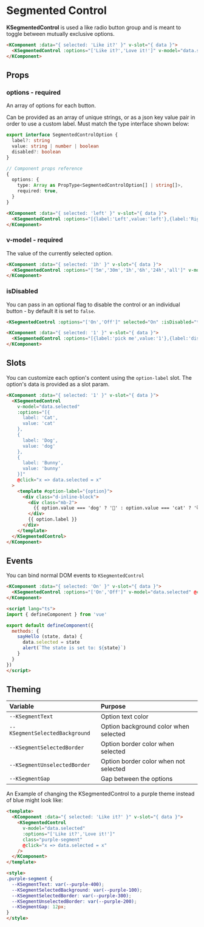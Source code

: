 # Segmented Control

**KSegmentedControl** is used a like radio button group and is meant to toggle between mutually exclusive options.

<KComponent :data="{ selected: 'Like it?' }" v-slot="{ data }">
  <KSegmentedControl :options="['Like it?','Love it!']" v-model="data.selected" @click="x => data.selected = x" />
</KComponent>

```html
<KComponent :data="{ selected: 'Like it?' }" v-slot="{ data }">
  <KSegmentedControl :options="['Like it?','Love it!']" v-model="data.selected" @click="x => data.selected = x" />
</KComponent>
```

## Props

### options - required

An array of options for each button.

Can be provided as an array of unique strings, or as a json key value pair in order to use a custom label. Must match the type interface shown below:

```ts
export interface SegmentedControlOption {
  label?: string
  value: string | number | boolean
  disabled?: boolean
}

// Component props reference
{
  options: {
    type: Array as PropType<SegmentedControlOption[] | string[]>,
    required: true,
  }
}
```

<KComponent :data="{ selected: 'left' }" v-slot="{ data }">
  <KSegmentedControl :options="[{label:'Left',value:'left'},{label:'Middle',value:'middle'},{label:'Right',value:'right'}]" v-model="data.selected" @click="x => data.selected = x" />
</KComponent>

```html
<KComponent :data="{ selected: 'left' }" v-slot="{ data }">
  <KSegmentedControl :options="[{label:'Left',value:'left'},{label:'Right',value:'right'}]" v-model="data.selected" @click="x => data.selected = x" />
</KComponent>
```

### v-model - required

The value of the currently selected option.

<KComponent :data="{ selected: '1h' }" v-slot="{ data }">
  <KSegmentedControl :options="['5m','30m','1h','6h','24h','all']" v-model="data.selected" @click="x => data.selected = x" />
</KComponent>

```html
<KComponent :data="{ selected: '1h' }" v-slot="{ data }">
  <KSegmentedControl :options="['5m','30m','1h','6h','24h','all']" v-model="data.selected" @click="x => data.selected = x" />
</KComponent>
```

### isDisabled

You can pass in an optional flag to disable the control or an individual button - by default it is set to `false`.

<KSegmentedControl :options="['On','Off']" selected="On" :isDisabled="true" />

```html
<KSegmentedControl :options="['On','Off']" selected="On" :isDisabled="true" />
```

<KComponent :data="{ selected: '1' }" v-slot="{ data }">
  <KSegmentedControl :options="[{label:'pick me',value:'1'},{label:'disabled',value:'2',disabled: true},{label:'or me',value:'3'}]" v-model="data.selected" @click="x => data.selected = x" />
</KComponent>

```html
<KComponent :data="{ selected: '1' }" v-slot="{ data }">
  <KSegmentedControl :options="[{label:'pick me',value:'1'},{label:'disabled',value:'2',disabled: true},{label:'or me',value:'3'}]" v-model="data.selected" @click="x => data.selected = x" />
</KComponent>
```

## Slots

You can customize each option's content using the `option-label` slot. The option's data is provided as a slot param.

<KComponent :data="{ selected: 'cat' }" v-slot="{ data }">
  <KSegmentedControl
    v-model="data.selected"
    :options="[{
      label: 'Cat',
      value: 'cat'
    },
    {
      label: 'Dog',
      value: 'dog'
    },
    {
      label: 'Bunny',
      value: 'bunny'
    }]"
    @click="x => data.selected = x"
  >
    <template #option-label="{ option }">
      <div class="d-inline-block">
        <div class="mb-2">
          {{ option.value === 'dog' ? '🐶' : option.value === 'cat' ? '😸' : '🐰' }}
        </div>
        {{ option.label }}
      </div>
    </template>
  </KSegmentedControl>
</KComponent>

```html
<KComponent :data="{ selected: '1' }" v-slot="{ data }">
  <KSegmentedControl
    v-model="data.selected"
    :options="[{
      label: 'Cat',
      value: 'cat'
    },
    {
      label: 'Dog',
      value: 'dog'
    },
    {
      label: 'Bunny',
      value: 'bunny'
    }]"
    @click="x => data.selected = x"
  >
    <template #option-label="{option}">
      <div class="d-inline-block">
        <div class="mb-2">
          {{ option.value === 'dog' ? '🐶' : option.value === 'cat' ? '😸' : '🐰' }}
        </div>
        {{ option.label }}
      </div>
    </template>
  </KSegmentedControl>
</KComponent>
```

## Events

You can bind normal DOM events to `KSegmentedControl`

<KComponent :data="{ selected: 'On' }" v-slot="{ data }">
  <KSegmentedControl class="mt-2" :options="['On','Off']" v-model="data.selected" @click="x => sayHello(x) || (data.selected = x)" />
</KComponent>

<script lang="ts">
import { defineComponent } from 'vue'

export default defineComponent({
  methods: {
    sayHello (state) {
      alert(`The state is set to: ${state}`)
    }
  }
})
</script>

```html
<KComponent :data="{ selected: 'On' }" v-slot="{ data }">
  <KSegmentedControl :options="['On','Off']" v-model="data.selected" @click="state => sayHello(state, data)" />
</KComponent>

<script lang="ts">
import { defineComponent } from 'vue'

export default defineComponent({
  methods: {
    sayHello (state, data) {
      data.selected = state
      alert(`The state is set to: ${state}`)
    }
  }
})
</script>
```

## Theming

| Variable | Purpose
|:-------- |:-------
| `--KSegmentText` | Option text color
| `--KSegmentSelectedBackground` | Option background color when selected
| `--KSegmentSelectedBorder` | Option border color when selected
| `--KSegmentUnselectedBorder` | Option border color when not selected
| `--KSegmentGap` | Gap between the options

An Example of changing the KSegmentedControl to a purple theme instead of blue might look like:

<KComponent :data="{ selected: 'Like it?' }" v-slot="{ data }">
  <KSegmentedControl
      v-model="data.selected"
      :options="['Like it?','Love it!']"
      class="purple-segment"
      @click="x => data.selected = x"
    />
</KComponent>

```html
<template>
  <KComponent :data="{ selected: 'Like it?' }" v-slot="{ data }">
    <KSegmentedControl
      v-model="data.selected"
      :options="['Like it?','Love it!']"
      class="purple-segment"
      @click="x => data.selected = x"
    />
  </KComponent>
</template>

<style>
.purple-segment {
  --KSegmentText: var(--purple-400);
  --KSegmentSelectedBackground: var(--purple-100);
  --KSegmentSelectedBorder: var(--purple-300);
  --KSegmentUnselectedBorder: var(--purple-200);
  --KSegmentGap: 12px;
}
</style>
```

<style scoped lang="scss">
.purple-segment {
  --KSegmentText: var(--purple-400);
  --KSegmentSelectedBackground: var(--purple-100);
  --KSegmentSelectedBorder: var(--purple-300);
  --KSegmentUnselectedBorder: var(--purple-200);
  --KSegmentGap: 12px;
}
</style>


